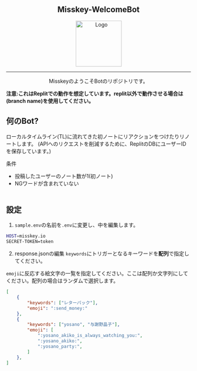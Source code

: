 <div align="center">

## Misskey-WelcomeBot
<img src="https://s3.arkjp.net/misskey/webpublic-1c253796-7dc4-4d54-8367-ad2259693ce7.png" height="125" alt="Logo" />

---
MisskeyのようこそBotのリポジトリです。
</div>

**注意:これはReplitでの動作を想定しています。replit以外で動作させる場合は(branch name)を使用してください。**

## 何のBot?
ローカルタイムライン(TL)に流れてきた初ノートにリアクションをつけたりリノートします。
(APIへのリクエストを削減するために、ReplitのDBにユーザーIDを保存しています。)

条件
- 投稿したユーザーのノート数が1(初ノート)
- NGワードが含まれていない
<br /><br />

## 設定
1. `sample.env`の名前を`.env`に変更し、中を編集します。
```sh
HOST=misskey.io
SECRET-TOKEN=token
```
2. response.jsonの編集
`keywords`にトリガーとなるキーワードを**配列**で指定してください。

`emoji`に反応する絵文字の一覧を指定してください。ここは配列か文字列にしてください。配列の場合はランダムで選択します。
```json
[
    {
        "keywords": ["レターパック"],
        "emoji": ":send_money:"
    },
    {
        "keywords": ["yosano", "与謝野晶子"],
        "emoji": [
            ":yosano_akiko_is_always_watching_you:",
            ":yosano_akiko:",
            ":yosano_party:",
        ]
    },
]
```
